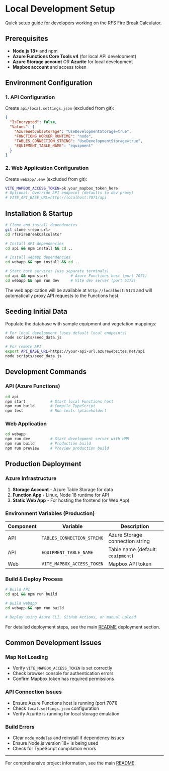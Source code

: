 # Local Development Setup

Quick setup guide for developers working on the RFS Fire Break Calculator.

## Prerequisites

- **Node.js 18+** and npm
- **Azure Functions Core Tools v4** (for local API development)
- **Azure Storage account** OR **Azurite** for local development
- **Mapbox account** and access token

## Environment Configuration

### 1. API Configuration
Create `api/local.settings.json` (excluded from git):

```json
{
  "IsEncrypted": false,
  "Values": {
    "AzureWebJobsStorage": "UseDevelopmentStorage=true",
    "FUNCTIONS_WORKER_RUNTIME": "node", 
    "TABLES_CONNECTION_STRING": "UseDevelopmentStorage=true",
    "EQUIPMENT_TABLE_NAME": "equipment"
  }
}
```

### 2. Web Application Configuration  
Create `webapp/.env` (excluded from git):

```bash
VITE_MAPBOX_ACCESS_TOKEN=pk.your_mapbox_token_here
# Optional: Override API endpoint (defaults to dev proxy)
# VITE_API_BASE_URL=http://localhost:7071/api
```

## Installation & Startup

```bash
# Clone and install dependencies
git clone <repo-url>
cd rfsFireBreakCalculator

# Install API dependencies
cd api && npm install && cd ..

# Install webapp dependencies  
cd webapp && npm install && cd ..

# Start both services (use separate terminals)
cd api && npm start          # Azure Functions host (port 7071)
cd webapp && npm run dev     # Vite dev server (port 5173)
```

The web application will be available at `http://localhost:5173` and will automatically proxy API requests to the Functions host.

## Seeding Initial Data

Populate the database with sample equipment and vegetation mappings:

```bash
# For local development (uses default local endpoints)
node scripts/seed_data.js

# For remote API
export API_BASE_URL=https://your-api-url.azurewebsites.net/api
node scripts/seed_data.js
```

## Development Commands

### API (Azure Functions)
```bash
cd api
npm start           # Start local Functions host
npm run build       # Compile TypeScript
npm test            # Run tests (placeholder)
```

### Web Application
```bash
cd webapp  
npm run dev         # Start development server with HMR
npm run build       # Production build
npm run preview     # Preview production build
```

## Production Deployment

### Azure Infrastructure
1. **Storage Account** - Azure Table Storage for data
2. **Function App** - Linux, Node 18 runtime for API
3. **Static Web App** - For hosting the frontend (or Web App)

### Environment Variables (Production)
| Component | Variable | Description |
|-----------|----------|-------------|
| API | `TABLES_CONNECTION_STRING` | Azure Storage connection string |
| API | `EQUIPMENT_TABLE_NAME` | Table name (default: `equipment`) |
| Web | `VITE_MAPBOX_ACCESS_TOKEN` | Mapbox API token |

### Build & Deploy Process
```bash
# Build API
cd api && npm run build

# Build webapp
cd webapp && npm run build

# Deploy using Azure CLI, GitHub Actions, or manual upload
```

For detailed deployment steps, see the main [README](README.md) deployment section.

## Common Development Issues

### Map Not Loading
- Verify `VITE_MAPBOX_ACCESS_TOKEN` is set correctly
- Check browser console for authentication errors
- Confirm Mapbox token has required permissions

### API Connection Issues  
- Ensure Azure Functions host is running (port 7071)
- Check `local.settings.json` configuration
- Verify Azurite is running for local storage emulation

### Build Errors
- Clear `node_modules` and reinstall if dependency issues
- Ensure Node.js version 18+ is being used
- Check for TypeScript compilation errors

---

For comprehensive project information, see the main [README](README.md).
